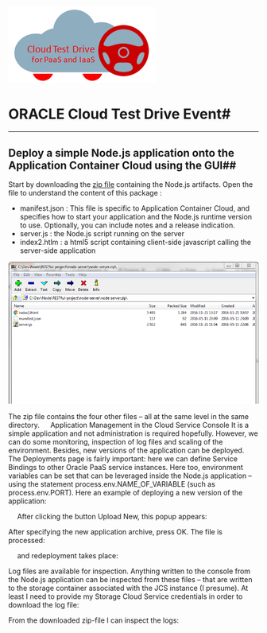 ![](../common/images/customer.logo.png)
---
# ORACLE Cloud Test Drive Event#
----
## Deploy a simple Node.js application onto the Application Container Cloud using the GUI##

Start by downloading the [zip file](raw/simple_node/bin/node-server.zip) containing the Node.js artifacts.
Open the file to understand the content of this package : 
+ manifest.json : This file is specific to Application Container Cloud, and specifies how to start your application and the Node.js runtime version to use. Optionally, you can include notes and a release indication. 
+ server.js : the Node.js script running on the server
+ index2.htlm : a html5 script containing client-side javascript calling the server-side application

![](images/node001.PNG)

The zip file contains the four other files – all at the same level in the same directory.
 
Application Management in the Cloud Service Console
It is a simple application and not administration is required hopefully. However, we can do some monitoring, inspection of log files and scaling of the environment. Besides, new versions of the application can be deployed.
The Deployments page is fairly important: here we can define Service Bindings to other Oracle PaaS service instances. Here too, environment variables can be set that can be leveraged inside the Node.js application – using the statement process.env.NAME_OF_VARIABLE (such as process.env.PORT).
Here an example of deploying a new version of the application:
 

 
After clicking the button Upload New, this popup appears:
 

After specifying the new application archive, press OK.
The file is processed:
 

 
and redeployment takes place:
 

Log files are available for inspection. Anything written to the console from the Node.js application can be inspected from these files – that are written to the storage container associated with the JCS instance (I presume). At least I need to provide my Storage Cloud Service credentials in order to download the log file:
 
 
From the downloaded zip-file I can inspect the logs:
 
 



